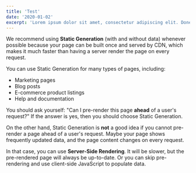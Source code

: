 ```yaml
---
title: 'Test'
date: '2020-01-02'
excerpt: 'Lorem ipsum dolor sit amet, consectetur adipiscing elit. Donec diam lacus, feugiat sed nibh et, efficitur tempor ligula. Donec pellentesque dictum ipsum, sed hendrerit sapien facilisis a. Cras sit amet dapibus felis, vitae sollicitudin justo. Quisque lacinia dapibus orci id varius. Nullam non convallis ante.'
---
```


We recommend using **Static Generation** (with and without data) whenever possible because your page can be built once and served by CDN, which makes it much faster than having a server render the page on every request.

You can use Static Generation for many types of pages, including:

- Marketing pages
- Blog posts
- E-commerce product listings
- Help and documentation

You should ask yourself: "Can I pre-render this page **ahead** of a user's request?" If the answer is yes, then you should choose Static Generation.

On the other hand, Static Generation is **not** a good idea if you cannot pre-render a page ahead of a user's request. Maybe your page shows frequently updated data, and the page content changes on every request.

In that case, you can use **Server-Side Rendering**. It will be slower, but the pre-rendered page will always be up-to-date. Or you can skip pre-rendering and use client-side JavaScript to populate data.

